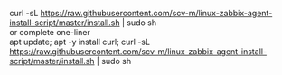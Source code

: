 curl -sL https://raw.githubusercontent.com/scv-m/linux-zabbix-agent-install-script/master/install.sh | sudo sh  
or complete one-liner  
apt update; apt -y install curl; curl -sL https://raw.githubusercontent.com/scv-m/linux-zabbix-agent-install-script/master/install.sh | sudo sh
